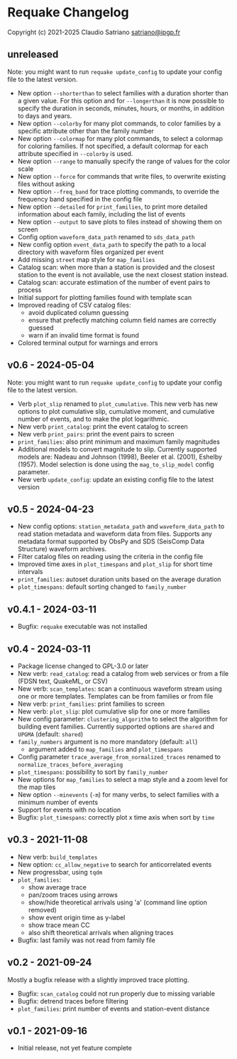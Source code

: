 # Requake Changelog

Copyright (c) 2021-2025 Claudio Satriano <satriano@ipgp.fr>

## unreleased

Note: you might want to run `requake update_config` to update your config file
to the latest version.

- New option `--shorterthan` to select families with a duration shorter than a
  given value. For this option and for `--longerthan` it is now possible to
  specify the duration in seconds, minutes, hours, or months, in addition to
  days and years.
- New option `--colorby` for many plot commands, to color families by a
  specific attribute other than the family number
- New option `--colormap` for many plot commands, to select a colormap
  for coloring families. If not specified, a default colormap for each
  attribute specified in `--colorby` is used.
- New option `--range` to manually specify the range of values for the color
  scale
- New option `--force` for commands that write files, to overwrite existing
  files without asking
- New option `--freq_band` for trace plotting commands, to override the
  frequency band specified in the config file
- New option `--detailed` for `print_families`, to print more detailed
  information about each family, including the list of events
- New option `--output` to save plots to files instead of showing them on
  screen
- Config option `waveform_data_path` renamed to `sds_data_path`
- New config option `event_data_path` to specify the path to a local directory
  with waveform files organized per event
- Add missing `street` map style for `map_families`
- Catalog scan: when more than a station is provided and the closest station
  to the event is not available, use the next closest station instead.
- Catalog scan: accurate estimation of the number of event pairs to process
- Initial support for plotting families found with template scan
- Improved reading of CSV catalog files:
  - avoid duplicated column guessing
  - ensure that prefectly matching column field names are correctly guessed
  - warn if an invalid time format is found
- Colored terminal output for warnings and errors

## v0.6 - 2024-05-04

Note: you might want to run `requake update_config` to update your config file
to the latest version.

- Verb `plot_slip` renamed to `plot_cumulative`. This new verb has new options
  to plot cumulative slip, cumulative moment, and cumulative number of events,
  and to make the plot logarithmic.
- New verb `print_catalog`: print the event catalog to screen
- New verb `print_pairs`: print the event pairs to screen
- `print_families`: also print minimum and maximum family magnitudes
- Additional models to convert magnitude to slip. Currently supported models
  are: Nadeau and Johnson (1998), Beeler et al. (2001), Eshelby (1957).
  Model selection is done using the `mag_to_slip_model` config parameter.
- New verb `update_config`: update an existing config file to the latest
  version

## v0.5 - 2024-04-23

- New config options: `station_metadata_path` and `waveform_data_path` to
  read station metadata and waveform data from files. Supports any metadata
  format supported by ObsPy and SDS (SeisComp Data Structure) waveform
  archives.
- Filter catalog files on reading using the criteria in the config file
- Improved time axes in `plot_timespans` and `plot_slip` for short time
  intervals
- `print_families`: autoset duration units based on the average duration
- `plot_timespans`: default sorting changed to `family_number`

## v0.4.1 - 2024-03-11

- Bugfix: `requake` executable was not installed

## v0.4 - 2024-03-11

- Package license changed to GPL-3.0 or later
- New verb: `read_catalog`: read a catalog from web services or from a file
  (FDSN text, QuakeML, or CSV)
- New verb: `scan_templates`: scan a continuous waveform stream using one
  or more templates. Templates can be from families or from file
- New verb: `print_families`: print families to screen
- New verb: `plot_slip`: plot cumulative slip for one or more families
- New config parameter: `clustering_algorithm` to select the algorithm
  for building event families. Currently supported options are `shared` and
  `UPGMA` (default: `shared`)
- `family_numbers` argument is no more mandatory (default: `all`)
  - argument added to `map_families` and `plot_timespans`
- Config parameter `trace_average_from_normalized_traces` renamed to
  `normalize_traces_before_averaging`
- `plot_timespans`: possibility to sort by `family_number`
- New options for `map_families` to select a map style and a zoom level for the
  map tiles
- New option `--minevents` (`-m`) for many verbs, to select families with a
  minimum number of events
- Support for events with no location
- Bugfix: `plot_timespans`: correctly plot x time axis when sort by `time`

## v0.3 - 2021-11-08

- New verb: `build_templates`
- New option: `cc_allow_negative` to search for anticorrelated events
- New progressbar, using `tqdm`
- `plot_families`:
  - show average trace
  - pan/zoom traces using arrows
  - show/hide theoretical arrivals using 'a' (command line option removed)
  - show event origin time as y-label
  - show trace mean CC
  - also shift theoretical arrivals when aligning traces
- Bugfix: last family was not read from family file

## v0.2 - 2021-09-24

Mostly a bugfix release with a slightly improved trace plotting.

- Bugfix: `scan_catalog` could not run properly due to missing variable
- Bugfix: detrend traces before filtering
- `plot_families`: print number of events and station-event distance

## v0.1 - 2021-09-16

- Initial release, not yet feature complete
